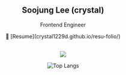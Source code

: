 <br />

<div align="center">
<h2>Soojung Lee (crystal)</h2>
<p>Frontend Engineer</p>
</div>

<div align="center">
📄 [Resume](crystal1229d.github.io/resu-folio/)
</div>

<br/>

<p align="center">
  <a href="https://skillicons.dev">
    <img src="https://skillicons.dev/icons?i=js,ts,react,redux,styledcomponents,php,mysql" />
  </a>
</p>


<div align="center">

![Top Langs](https://github-readme-stats.vercel.app/api/top-langs/?username=crystal1229d&layout=compact)

</div>
